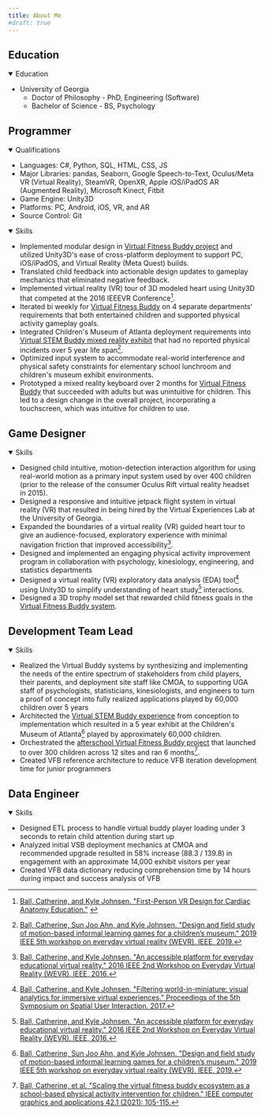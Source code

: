 ```yaml
---
title: About Me
#draft: true
---
```


<!-- Coming Soon!

TODO: keep citations/links or does it make the skills too cluttered? -->

<!-- TODO: ensure acronyms are spelled out everywhere or at least once -->
<!-- TODO: dupe skills across headings? or maybe just reword them to fit better?? -->

## Education

<!-- TODO: make this look better <3  -->
<details open>
    <summary>Education</summary>

- University of Georgia
  - Doctor of Philosophy - PhD, Engineering (Software)
  - Bachelor of Science - BS, Psychology

</details>

## Programmer

<details open>
    <summary>Qualifications</summary>

- Languages: C#, Python, SQL, HTML, CSS, JS
- Major Libraries: pandas, Seaborn, Google Speech-to-Text, Oculus/Meta VR (Virtual Reality), SteamVR, OpenXR, Apple iOS/iPadOS AR (Augmented Reality), Microsoft Kinect, Fitbit
- Game Engine: Unity3D
- Platforms: PC, Android, iOS, VR, and AR
- Source Control: Git

</details>

<details open>
    <summary>Skills</summary>
    <p><!-- this is here to put space between summary and words while still keeping the stats table looking like I want AND doesn't put a box around the contained text here. TODO: find a better solution to this. --></p>

- Implemented modular design in [Virtual Fitness Buddy project](Projects/vb-overview) and utilized Unity3D's ease of cross-platform deployment to support PC, iOS/iPadOS, and Virtual Reality (Meta Quest) builds.
- Translated child feedback into actionable design updates to gameplay mechanics that eliminated negative feedback. <!-- TODO: here or game design or other? -->
- Implemented virtual reality (VR) tour of 3D modeled heart using Unity3D that competed at the 2016 IEEEVR Conference[^heart-demo]. <!-- TODO: video link?? cite workshop paper? -->
- Iterated bi weekly for [Virtual Fitness Buddy](Projects/vb-overview#virtual-fitness-buddy-afterschool) on 4 separate departments' requirements that both entertained children and supported physical activity gameplay goals. <!-- TODO: here or game designer or other?? -->
- Integrated Children's Museum of Atlanta deployment requirements into [Virtual STEM Buddy mixed reality exhibit](Projects/vb-overview#virtual-stem-buddy-at-museum) that had no reported physical incidents over 5 year life span[^vsb1]. <!-- TODO: link to CMOA homepage?? -->
- Optimized input system to accommodate real-world interference and physical safety constraints for elementary school lunchroom and children's museum exhibit environments.
- Prototyped a mixed reality keyboard over 2 months for [Virtual Fitness Buddy](Projects/vb-overview#virtual-fitness-buddy-afterschool) that succeeded with adults but was unintuitive for children. This led to a design change in the overall project, incorporating a touchscreen, which was intuitive for children to use. <!-- TODO: is this additional sentence good??? -->

</details>

## Game Designer

<details open>
    <summary>Skills</summary>

- Designed child intuitive, motion-detection interaction algorithm for using real-world motion as a primary input system used by over 400 children (prior to the release of the consumer Oculus Rift virtual reality headset in 2015). <!-- TODO: put a ref here? but to what? dissertation? -->
- Designed a responsive and intuitive jetpack flight system in virtual reality (VR) that resulted in being hired by the Virtual Experiences Lab at the University of Georgia. <!-- TODO: link if there is a specific one for it/its video -->
- Expanded the boundaries of a virtual reality (VR) guided heart tour to give an audience-focused, exploratory experience with minimal navigation friction that improved accessibility[^heart]. <!-- TODO: cite heart demo paper too? -->
- Designed and implemented an engaging physical activity improvement program in collaboration with psychology, kinesiology, engineering, and statistics departments
- Designed a virtual reality (VR) exploratory data analysis (EDA) tool[^fwim] using Unity3D to simplify understanding of heart study[^heart] interactions. <!-- TODO: are cites in good places? cite heart demo paper too? --> <!-- TODO: here, programming, or otherwise? -->
- Designed a 3D trophy model set that rewarded child fitness goals in the [Virtual Fitness Buddy system](Projects/vb-overview#virtual-fitness-buddy-at-home).

</details>

## Development Team Lead
<!-- TODO: just rename team lead? --> <!-- TODO: keep this? -->

<details open>
    <summary>Skills</summary>

- Realized the Virtual Buddy systems by synthesizing and implementing the needs of the entire spectrum of stakeholders from child players, their parents, and deployment site staff like CMOA, to supporting UGA staff of psychologists, statisticians, kinesiologists, and engineers to turn a proof of concept into fully realized applications played by 60,000 children over 5 years
- Architected the [Virtual STEM Buddy experience](Projects/vb-overview#virtual-stem-buddy-at-museum) from conception to implementation which resulted in a 5 year exhibit at the Children's Museum of Atlanta[^vsb1] played by approximately 60,000 children. <!-- add Led and to beginning -->
- Orchestrated the [afterschool Virtual Fitness Buddy project](Projects/vb-overview#virtual-fitness-buddy-afterschool) that launched to over 300 children across 12 sites and ran 6 months[^vfb-a1].<!-- TODO: include c2 or just c1 (155child, 7)sites?? --> <!-- TODO: as dev team lead-->
- Created VFB reference architecture to reduce VFB iteration development time for junior programmers

</details>

## Data Engineer

<details open>
    <summary>Skills</summary>

- Designed ETL <!-- (TODO: acronym) --> process to handle virtual buddy player loading under 3 seconds to retain child attention during start up
- Analyzed initial VSB deployment mechanics at CMOA and recommended upgrade resulted in 58% increase (88.3 / 139.8) in engagement with an approximate 14,000 exhibit visitors per year <!-- with 39% increase (13.6 / 18.9) in LH plays/day between upgrades 2 and 3 and in corresponding time frame slingshot saw 9% increase (23.7 / 25.8); 58% (88.3 / 139.8) in play time/game and 15% (100.0 / 115.3) for slingshot -->
- Created VFB data dictionary reducing comprehension time by 14 hours during impact and success analysis of VFB

</details>

<!-- ## UI/UX Designer

<details open>
    <summary>Skills</summary>

- TODO:?

</details>

## Field Engineer

<details open>
    <summary>Skills</summary>

- TODO:?

</details> -->


<!-- old ones -->
<!-- - Design various virtual experiences to be used in the field for extended periods with many participants with a focus on mixed reality devices.
- Implement the front-end for the aforementioned virtual experiences, including game logic, user interfaces (UI), interfacing with database, and world layout.
- Design physical kiosk-based hardware systems used by the aforementioned virtual experiences.
- Run and analyze data from user studies with a focus on game outcomes and user feedback.
- Lead designer, hardware troubleshooter, and leader of a team of undergraduates for a multimillion-dollar, large-scale research project with a focus on children’s physical activity habit modification with the assistance of a virtual buddy (Virtual Fitness Buddy project).
- Worked with a cross-disciplinary team during the aforementioned project in regard to virtual experience design and implementation, hardware interfaces, and field visits.


## TODO: Delete or Comment Everything Below Here


### TODO Bullet Points -->

<!-- <details> -->

<!-- Catherine todos -->
<!-- - TODO: architectural tradeoffs (programmer)
  - one for hardware; one for software if there is one that can be used for both, do it
  - For example: cost vs making a custom mat that detected when player was out of bounds and not standing in startup location
    - how to talk about this? like I don't know cost savings
      - cost could be time or focus of effort ex limited time and funds to put into designing and implementing say a custom mat vs just using tape on the ground 
- TODO: heart navigation/learning trade-off (software/ux)
  - TODO: don't have distinguishing results for learning trade off, respin or toss?
  - win here is people preferred the immersive version, no simulator sickness
  - had sense of what people want and this was born out by data
  - Enhanced VR nav system to make it a fluid and natural experience which resulted in 50% increased engagement by users
 
- TODO: safety considerations in MR/VR/AR
  - safety first: both software and "hardware" (tape) 
  - could also be trade off of hoping for an incident not to happen vs planning safety features to address it
    - alternative considered instead of disaster case
    - 

- ~~TODO: C# ETL (extract, transform, and load) pipeline of data from database to app and back~~
  - TODO: Event data log handling ex how I would go about processing the event log by person and session, use pipeline of processing raw event log history into total game sessions or daily game events
    - converting sql log entries into a data event
  - data pipeline of raw event log into series of game events (per player per session)
  - TODO: Implemented VFB ETL pipeline to convert logs to game events per player session reducing analysts' workload saving xyz hours (SQL, Python) -->

<!--- Ideas to massage --->
<!-- - ~~TODO: add a bullet point for how we managed our feedback collection process~~
- TODO: AR/VR/MR experience - check to see how much these are called out in other bullet points
- TODO: coming up with bark it/agility (blank canvas, small prototype and scrappy too (other minigames too))
  - example of lead programmer behavior/example of ownership of entire process
  - number of times games I came up with were played vs those I didn't (or the initial idea that wasn't mine)
  - coming up with lever hero/slingshot? own bullet point?
- TODO: unity win story? example of experience unity developer choices (scene hierarchy organization)
  - adept at model transform manipulation (to have them grow from a certain point; parenting things to have them move or scale the way I want)
- TODO: C# design patterns (https://refactoring.guru/)
  - gonna need much more massaging
  - my job is to identify patterns I have used or may have used
  - Tying into larger architectural decisions
  - trying to find narrative to give during interview in regards to these to say that I make good architectural design decisions and rationale behind them
  - talking about patterns in terms of software architecture and trying to come up with story on how I have good experience and decisions and use these as a way to show it
    - tldr these are a filter to say I know what I'm talking about
- TODO: Physics engine vs deterministic tradeoff
  - do you want it to look cool vs be consistent every time
  - why is this an example of an experience unity developer?
  - how would I tell junior devs how to make this tradeoff every time
- TODO: look into ui/ux terminology and design programs -> hold off for now -->
<!-- Already addressed? -->
<!-- TODO: designed 3d trophy system (trophy itself and pillar) with a 3d modeler -->
<!-- </details>

### Non-Erin Approved (lol)

Data Engineer
- Designed data warehouse for analysis/to use
  - TODO: Supported virtual fitness buddy data warehouse development to enable future research analysis 
    - replace supported with something more descriptive
<details> -->

<!--- Non-Erin Approved (lol) --->
<!-- - Designed robust system used by xxx children across yyy sites which continued to run daily with minimal upkeep for zzz years. TODO: add numbers
- Architected application using MVC & MVVM design patterns to decouple modules for scaling the project.
- ~~Implemented portable designs to support PC, iOS/iPadOS, Android, and Virtual Reality (Meta Quest).~~
  - TODO: describe new hardware and new environments as new bullet point(s), buzz word: portability
</details>
</details> -->

<!-- Footnotes/References -->
[^f&v1]: [Ahn, Sun Joo Grace, et al. "Using Virtual Pets to Increase Fruit and Vegetable Consumption in Children: A Technology-Assisted Social Cognitive Theory Approach." Cyberpsychology, behavior and social networking 19.2 (2016): 86-92.](https://www.researchgate.net/profile/Sun-Joo-Grace-Ahn/publication/281627304_Using_Virtual_Pets_to_Increase_Fruit_and_Vegetable_Consumption_in_Children_A_Technology-Assisted_Social_Cognitive_Theory_Approach/links/55f092ca08aef559dc46d679/Using-Virtual-Pets-to-Increase-Fruit-and-Vegetable-Consumption-in-Children-A-Technology-Assisted-Social-Cognitive-Theory-Approach.pdf)
[^vsb1]: [Ball, Catherine, Sun Joo Ahn, and Kyle Johnsen. "Design and field study of motion-based informal learning games for a children’s museum." 2019 IEEE 5th workshop on everyday virtual reality (WEVR). IEEE, 2019.](https://wevr.adalsimeone.me/2019/WEVR2019_Ball.pdf)
[^vfb-c1]: [Ahn, Sun Joo, Kyle Johnsen, and Catherine Ball. "Points-based reward systems in gamification impact children’s physical activity strategies and psychological needs." Health Education & Behavior 46.3 (2019): 417-425.](https://pmc.ncbi.nlm.nih.gov/articles/PMC6566098/)
[^vfb-a1]: [Ball, Catherine, et al. "Scaling the virtual fitness buddy ecosystem as a school-based physical activity intervention for children." IEEE computer graphics and applications 42.1 (2021): 105-115.](https://www.researchgate.net/profile/Sun-Joo-Grace-Ahn/publication/357014656_Scaling_the_Virtual_Fitness_Buddy_Ecosystem_as_a_School_Based_Physical_Activity_Intervention_for_Children/links/61e88d0b5779d35951be5545/Scaling-the-Virtual-Fitness-Buddy-Ecosystem-as-a-School-Based-Physical-Activity-Intervention-for-Children.pdf)
[^diss]: [Ball, Catherine. Design and Field Implementation of Virtual Buddy-Based Serious Games for Children. Diss. University of Georgia, 2023.](https://esploro.libs.uga.edu/esploro/outputs/doctoral/Design-and-Field-Implementation-of-Virtual/9949618127102959)
[^arya]: [Basu, Aryabrata, et al. "Effects of user physical fitness on performance in virtual reality." 2016 IEEE symposium on 3D user interfaces (3DUI). IEEE, 2016.](https://www.researchgate.net/profile/Aryabrata-Basu/publication/301723763_Effects_of_user_physical_fitness_on_performance_in_virtual_reality/links/5a1525340f7e9b925cd530bc/Effects-of-user-physical-fitness-on-performance-in-virtual-reality.pdf)
[^heart]: [Ball, Catherine, and Kyle Johnsen. "An accessible platform for everyday educational virtual reality." 2016 IEEE 2nd Workshop on Everyday Virtual Reality (WEVR). IEEE, 2016.](https://wevr.adalsimeone.me/2016/WEVR2016_Ball.pdf)
[^heart-demo]: [Ball, Catherine, and Kyle Johnsen. "First-Person VR Design for Cardiac Anatomy Education."](https://www.researchgate.net/profile/Kyle-Johnsen-2/publication/304781751_First-Person_VR_Design_for_Cardiac_Anatomy_Education/links/577a74b908ae355e74f06b7e/First-Person-VR-Design-for-Cardiac-Anatomy-Education.pdf) <!-- TODO: put abstract for demo on this page? -->
[^fwim]: [Ball, Catherine, and Kyle Johnsen. "Filtering world-in-miniature: visual analytics for immersive virtual experiences." Proceedings of the 5th Symposium on Spatial User Interaction. 2017.](https://dl.acm.org/doi/abs/10.1145/3131277.3134353)